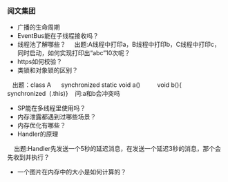 ### 阅文集团
* 广播的生命周期
* EventBus能在子线程接收吗？
* 线程池了解哪些？
      出题:A线程中打印a，B线程中打印b，C线程中打印c，同时启动，如何实现打印出“abc”10次呢？
* https如何校验？
* 类锁和对象锁的区别？

      出题：class A
          synchronized static void a()
          void b(){
           synchronized  (.this)}
          问:a和b会冲突吗
* SP能在多线程里使用吗？
* 内存泄露都遇到过哪些场景？
* 内存优化有哪些？
* Handler的原理

       出题:Handler先发送一个5秒的延迟消息，在发送一个延迟3秒的消息，那个会先收到并执行？

* 一个图片在内存中的大小是如何计算的？
